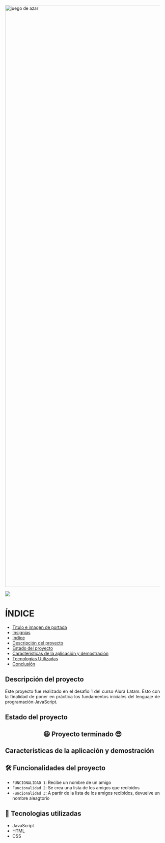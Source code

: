 <img width="3780" height="1890" alt="juego de azar" src="https://github.com/user-attachments/assets/26f46251-fb25-4f60-b168-3cce67e6df00" />
<p align= "left">
  <img src= "https://img.shields.io/badge/status-terminado-green">
</p>

# ÍNDICE

* [Titulo e imagen de portada](#titulo)
* [Insignias](#insignias)
* [Indice](#Indice)
* [Descripción del proyecto](#descripcion)
* [Estado del proyecto](#estado)
* [Características de la aplicación y demostración](#caracteristicas)
* [Tecnologías Utilizadas](#tecnologias)
* [Conclusión](#conclusion)

## Descripción del proyecto
<p align="justify">
Este proyecto fue realizado en el desafio 1 del curso Alura Latam. Esto con la finalidad de poner en práctica los fundamentos iniciales del lenguaje de programación JavaScript. 
</p>

## Estado del proyecto

<h2 align="center">
  😆 Proyecto terminado 😎
</h2>

## Características de la aplicación y demostración 

## 🛠️ Funcionalidades del proyecto
- `FUNCIONALIDAD 1`: Recibe un nombre de un amigo
- `Funcionalidad 2`: Se crea una lista de los amigos que recibidos
- `Funcionalidad 3`: A partir de la lista de los amigos recibidos, devuelve un nombre aleagtorio

## 🚀 Tecnologias utilizadas

- JavaScript
- HTML
- CSS
